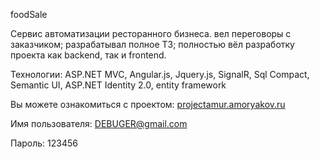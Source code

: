 foodSale

Сервис автоматизации ресторанного бизнеса. вел переговоры с заказчиком; разрабатывал полное ТЗ; полностью вёл разработку проекта как backend, так и frontend.

Технологии: ASP.NET MVC, Angular.js, Jquery.js, SignalR, Sql Compact, Semantic UI, ASP.NET Identity 2.0, entity framework

Вы можете ознакомиться с проектом: [projectamur.amoryakov.ru](http://projectamur.amoryakov.ru)

Имя пользователя: DEBUGER@gmail.com

Пароль: 123456